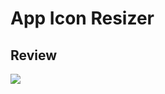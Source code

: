 # App Icon Resizer

## Review

<img src="https://thumbs.gfycat.com/ViciousEnlightenedHammerheadshark-size_restricted.gif">

